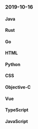 ### 2019-10-16

#### Java

#### Rust

#### Go

#### HTML

#### Python

#### CSS

#### Objective-C

#### Vue

#### TypeScript

#### JavaScript
